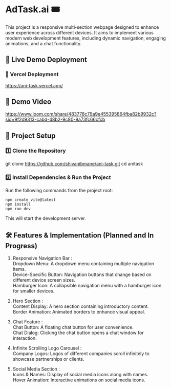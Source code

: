 # AdTask.ai 🎟️
This project is a responsive multi-section webpage designed to enhance user experience across different devices. It aims to implement various modern web development features, including dynamic navigation, engaging animations, and a chat functionality.

## 🚀 Live Demo Deployment
### 🔗 Vercel Deployment
https://ani-task.vercel.app/


## 🎥 Demo Video
https://www.loom.com/share/483778c79a9e455395864fba82b9932c?sid=9f2d9313-cabd-48b2-9c80-9a73fc66cfcb



## 📌 Project Setup

### 1️⃣ Clone the Repository
git clone https://github.com/shivanibmane/ani-task.git
cd anitask

### 2️⃣ Install Dependencies & Run the Project
Run the following commands from the project root:

```
npm create vite@latest
npm install
npm run dev
```
This will start the development server.


## 🛠️ Features & Implementation (Planned and In Progress)

1. Responsive Navigation Bar :  
Dropdown Menu: A dropdown menu containing multiple navigation items.  
Device-Specific Button: Navigation buttons that change based on different device screen sizes.  
Hamburger Icon: A collapsible navigation menu with a hamburger icon for smaller devices.  

2. Hero Section :  
Content Display: A hero section containing introductory content.  
Border Animation: Animated borders to enhance visual appeal.  

3. Chat Feature :  
Chat Button: A floating chat button for user convenience.  
Chat Dialog: Clicking the chat button opens a chat window for interaction.  

4. Infinite Scrolling Logo Carousel :  
Company Logos: Logos of different companies scroll infinitely to showcase partnerships or clients.  

5. Social Media Section :  
Icons & Names: Display of social media icons along with names.  
Hover Animation: Interactive animations on social media icons.  